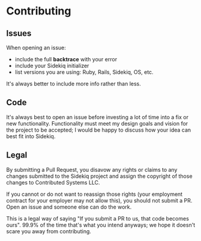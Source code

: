 # Contributing

## Issues

When opening an issue:

* include the full **backtrace** with your error
* include your Sidekiq initializer
* list versions you are using: Ruby, Rails, Sidekiq, OS, etc.

It's always better to include more info rather than less.

## Code

It's always best to open an issue before investing a lot of time into a
fix or new functionality.  Functionality must meet my design goals and
vision for the project to be accepted; I would be happy to discuss how
your idea can best fit into Sidekiq.

## Legal

By submitting a Pull Request, you disavow any rights or claims to any changes
submitted to the Sidekiq project and assign the copyright of
those changes to Contributed Systems LLC.

If you cannot or do not want to reassign those rights (your employment
contract for your employer may not allow this), you should not submit a PR.
Open an issue and someone else can do the work.

This is a legal way of saying "If you submit a PR to us, that code becomes ours".
99.9% of the time that's what you intend anyways; we hope it doesn't scare you
away from contributing.
